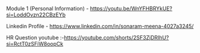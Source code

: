  Module 1 (Personal Information) - https://youtu.be/WnYFHBRYkUE?si=LoddOvzn22CBzEYb

 Linkedin Profile - https://www.linkedin.com/in/sonaram-meena-4027a3245/


 HR Question youtube :-https://youtube.com/shorts/2SF3ZjDRIhU?si=RctT0zSFiW8oopCk
 







 
